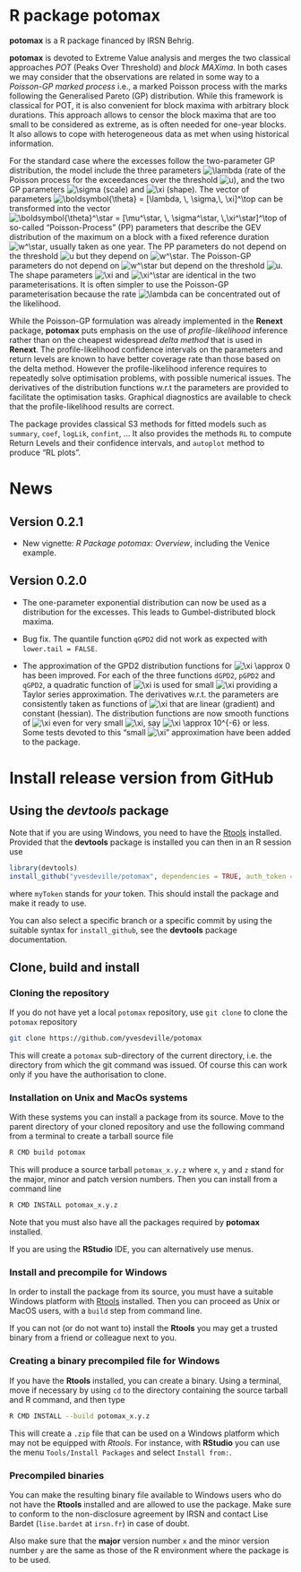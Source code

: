 
<!-- README.md is generated from README.Rmd. Please edit that file -->

# R package potomax

**potomax** is a R package financed by IRSN Behrig.

**potomax** is devoted to Extreme Value analysis and merges the two
classical approaches *POT* (Peaks Over Threshold) and *block MAXima*. In
both cases we may consider that the observations are related in some way
to a *Poisson-GP marked process* i.e., a marked Poisson process with the
marks following the Generalised Pareto (GP) distribution. While this
framework is classical for POT, it is also convenient for block maxima
with arbitrary block durations. This approach allows to censor the block
maxima that are too small to be considered as extreme, as is often
needed for one-year blocks. It also allows to cope with heterogeneous
data as met when using historical information.

For the standard case where the excesses follow the two-parameter GP
distribution, the model include the three parameters
![\\lambda](https://latex.codecogs.com/png.image?%5Cdpi%7B110%7D&space;%5Cbg_white&space;%5Clambda "\lambda")
(rate of the Poisson process for the exceedances over the threshold
![u](https://latex.codecogs.com/png.image?%5Cdpi%7B110%7D&space;%5Cbg_white&space;u "u")),
and the two GP parameters
![\\sigma](https://latex.codecogs.com/png.image?%5Cdpi%7B110%7D&space;%5Cbg_white&space;%5Csigma "\sigma")
(scale) and
![\\xi](https://latex.codecogs.com/png.image?%5Cdpi%7B110%7D&space;%5Cbg_white&space;%5Cxi "\xi")
(shape). The vector of parameters
![\\boldsymbol{\\theta} = \[\\lambda, \\, \\sigma,\\, \\xi\]^\\top](https://latex.codecogs.com/png.image?%5Cdpi%7B110%7D&space;%5Cbg_white&space;%5Cboldsymbol%7B%5Ctheta%7D%20%3D%20%5B%5Clambda%2C%20%5C%2C%20%5Csigma%2C%5C%2C%20%5Cxi%5D%5E%5Ctop "\boldsymbol{\theta} = [\lambda, \, \sigma,\, \xi]^\top")
can be transformed into the vector
![\\boldsymbol{\\theta}^\\star = \[\\mu^\\star, \\, \\sigma^\\star, \\,\\xi^\\star\]^\\top](https://latex.codecogs.com/png.image?%5Cdpi%7B110%7D&space;%5Cbg_white&space;%5Cboldsymbol%7B%5Ctheta%7D%5E%5Cstar%20%3D%20%5B%5Cmu%5E%5Cstar%2C%20%5C%2C%20%5Csigma%5E%5Cstar%2C%20%5C%2C%5Cxi%5E%5Cstar%5D%5E%5Ctop "\boldsymbol{\theta}^\star = [\mu^\star, \, \sigma^\star, \,\xi^\star]^\top")
of so-called “Poisson-Process” (PP) parameters that describe the GEV
distribution of the maximum on a block with a fixed reference duration
![w^\\star](https://latex.codecogs.com/png.image?%5Cdpi%7B110%7D&space;%5Cbg_white&space;w%5E%5Cstar "w^\star"),
usually taken as one year. The PP parameters do not depend on the
threshold
![u](https://latex.codecogs.com/png.image?%5Cdpi%7B110%7D&space;%5Cbg_white&space;u "u")
but they depend on
![w^\\star](https://latex.codecogs.com/png.image?%5Cdpi%7B110%7D&space;%5Cbg_white&space;w%5E%5Cstar "w^\star").
The Poisson-GP parameters do not depend on
![w^\\star](https://latex.codecogs.com/png.image?%5Cdpi%7B110%7D&space;%5Cbg_white&space;w%5E%5Cstar "w^\star")
but depend on the threshold
![u](https://latex.codecogs.com/png.image?%5Cdpi%7B110%7D&space;%5Cbg_white&space;u "u").
The shape parameters
![\\xi](https://latex.codecogs.com/png.image?%5Cdpi%7B110%7D&space;%5Cbg_white&space;%5Cxi "\xi")
and
![\\xi^\\star](https://latex.codecogs.com/png.image?%5Cdpi%7B110%7D&space;%5Cbg_white&space;%5Cxi%5E%5Cstar "\xi^\star")
are identical in the two parameterisations. It is often simpler to use
the Poisson-GP parameterisation because the rate
![\\lambda](https://latex.codecogs.com/png.image?%5Cdpi%7B110%7D&space;%5Cbg_white&space;%5Clambda "\lambda")
can be concentrated out of the likelihood.

While the Poisson-GP formulation was already implemented in the
**Renext** package, **potomax** puts emphasis on the use of
*profile-likelihood* inference rather than on the cheapest widespread
*delta method* that is used in **Renext**. The profile-likelihood
confidence intervals on the parameters and return levels are known to
have better coverage rate than those based on the delta method. However
the profile-likelihood inference requires to repeatedly solve
optimisation problems, with possible numerical issues. The derivatives
of the distribution functions w.r.t the parameters are provided to
facilitate the optimisation tasks. Graphical diagnostics are available
to check that the profile-likelihood results are correct.

The package provides classical S3 methods for fitted models such as
`summary`, `coef`, `logLik`, `confint`, … It also provides the methods
`RL` to compute Return Levels and their confidence intervals, and
`autoplot` method to produce “RL plots”.

# News

## Version 0.2.1

-   New vignette: *R Package potomax: Overview*, including the Venice
    example.

## Version 0.2.0

-   The one-parameter exponential distribution can now be used as a
    distribution for the excesses. This leads to Gumbel-distributed
    block maxima.

-   Bug fix. The quantile function `qGPD2` did not work as expected with
    `lower.tail = FALSE`.

-   The approximation of the GPD2 distribution functions for
    ![\\xi \\approx 0](https://latex.codecogs.com/png.image?%5Cdpi%7B110%7D&space;%5Cbg_white&space;%5Cxi%20%5Capprox%200 "\xi \approx 0")
    has been improved. For each of the three functions `dGPD2`, `pGPD2`
    and `qGPD2`, a quadratic function of
    ![\\xi](https://latex.codecogs.com/png.image?%5Cdpi%7B110%7D&space;%5Cbg_white&space;%5Cxi "\xi")
    is used for small
    ![\\xi](https://latex.codecogs.com/png.image?%5Cdpi%7B110%7D&space;%5Cbg_white&space;%5Cxi "\xi")
    providing a Taylor series approximation. The derivatives w.r.t. the
    parameters are consistently taken as functions of
    ![\\xi](https://latex.codecogs.com/png.image?%5Cdpi%7B110%7D&space;%5Cbg_white&space;%5Cxi "\xi")
    that are linear (gradient) and constant (hessian). The distribution
    functions are now smooth functions of
    ![\\xi](https://latex.codecogs.com/png.image?%5Cdpi%7B110%7D&space;%5Cbg_white&space;%5Cxi "\xi")
    even for very small
    ![\\xi](https://latex.codecogs.com/png.image?%5Cdpi%7B110%7D&space;%5Cbg_white&space;%5Cxi "\xi"),
    say
    ![\\xi \\approx 10^{-6}](https://latex.codecogs.com/png.image?%5Cdpi%7B110%7D&space;%5Cbg_white&space;%5Cxi%20%5Capprox%2010%5E%7B-6%7D "\xi \approx 10^{-6}")
    or less. Some tests devoted to this “small
    ![\\xi](https://latex.codecogs.com/png.image?%5Cdpi%7B110%7D&space;%5Cbg_white&space;%5Cxi "\xi")”
    approximation have been added to the package.

# Install release version from GitHub

## Using the *devtools* package

Note that if you are using Windows, you need to have the
[Rtools](https://cran.r-project.org/bin/windows/Rtools) installed.
Provided that the **devtools** package is installed you can then in an R
session use

``` r
library(devtools)
install_github("yvesdeville/potomax", dependencies = TRUE, auth_token = myToken)
```

where `myToken` stands for *your* token. This should install the package
and make it ready to use.

You can also select a specific branch or a specific commit by using the
suitable syntax for `install_github`, see the **devtools** package
documentation.

## Clone, build and install

### Cloning the repository

If you do not have yet a local `potomax` repository, use `git clone` to
clone the `potomax` repository

``` bash
git clone https://github.com/yvesdeville/potomax
```

This will create a `potomax` sub-directory of the current directory,
i.e. the directory from which the git command was issued. Of course this
can work only if you have the authorisation to clone.

### Installation on Unix and MacOs systems

With these systems you can install a package from its source. Move to
the parent directory of your cloned repository and use the following
command from a terminal to create a tarball source file

``` bash
R CMD build potomax
```

This will produce a source tarball `potomax_x.y.z` where `x`, `y` and
`z` stand for the major, minor and patch version numbers. Then you can
install from a command line

``` bash
R CMD INSTALL potomax_x.y.z
```

Note that you must also have all the packages required by **potomax**
installed.

If you are using the **RStudio** IDE, you can alternatively use menus.

### Install and precompile for Windows

In order to install the package from its source, you must have a
suitable Windows platform with
[Rtools](https://cran.r-project.org/bin/windows/Rtools) installed. Then
you can proceed as Unix or MacOS users, with a `build` step from command
line.

If you can not (or do not want to) install the **Rtools** you may get a
trusted binary from a friend or colleague next to you.

### Creating a binary precompiled file for Windows

If you have the **Rtools** installed, you can create a binary. Using a
terminal, move if necessary by using `cd` to the directory containing
the source tarball and R command, and then type

``` bash
R CMD INSTALL --build potomax_x.y.z
```

This will create a `.zip` file that can be used on a Windows platform
which may not be equipped with *Rtools*. For instance, with **RStudio**
you can use the menu `Tools/Install Packages` and select
`Install from:`.

### Precompiled binaries

You can make the resulting binary file available to Windows users who do
not have the **Rtools** installed and are allowed to use the package.
Make sure to conform to the non-disclosure agreement by IRSN and contact
Lise Bardet (`lise.bardet` at `irsn.fr`) in case of doubt.

Also make sure that the **major** version number `x` and the minor
version number `y` are the same as those of the R environment where the
package is to be used.

